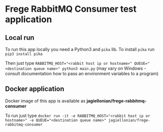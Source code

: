 # Frege RabbitMQ Consumer test application

## Local run
To run this app locally you need a Python3 and `pika` lib.
To install `pika` run `pip3 install pika`

Then just type `RABBITMQ_HOST="<rabbit host ip or hostname>" QUEUE="<destination queue name>" python3 main.py` (may vary on Windows - consult documentation how to pass an environment variables to a program)

## Docker application
Docker image of this app is available as **jagiellonian/frege-rabbitmq-consumer**

To run just type `docker run -it -e RABBITMQ_HOST="<rabbit host ip or hostname>" -e QUEUE="<destination queue name>" jagiellonian/frege-rabbitmq-consumer`
